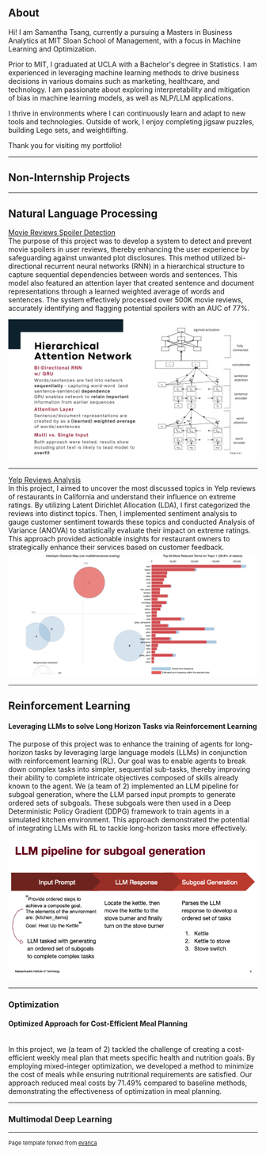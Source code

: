 ## About

Hi! I am Samantha Tsang, currently a pursuing a Masters in Business Analytics at MIT Sloan School of Management, with a focus in Machine Learning and Optimization. 

Prior to MIT, I graduated at UCLA with a Bachelor's degree in Statistics. I am experienced in leveraging machine learning methods to drive business decisions in various domains such as marketing, healthcare, and technology. I am passionate about exploring interpretability and mitigation of bias in machine learning models, as well as NLP/LLM applications.
  
I thrive in environments where I can continuously learn and adapt to new tools and technologies. Outside of work, I enjoy completing jigsaw puzzles, building Lego sets, and weightlifting.

Thank you for visiting my portfolio!

---

## Non-Internship Projects

---

## Natural Language Processing

[Movie Reviews Spoiler Detection](https://github.com/samantha-tsang/Movie_Spoiler_Detection)
<br>
The purpose of this project was to develop a system to detect and prevent movie spoilers in user reviews, thereby enhancing the user experience by safeguarding against unwanted plot disclosures. This method utilized bi-directional recurrent neural networks (RNN) in a hierarchical structure to capture sequential dependencies between words and sentences. This model also featured an attention layer that created sentence and document representations through a learned weighted average of words and sentences. The system effectively processed over 500K movie reviews, accurately identifying and flagging potential spoilers with an AUC of 77%.
<br>

<img src="images/Edge Presentation.jpg?raw=true"/>

---

[Yelp Reviews Analysis](https://github.com/samantha-tsang/yelpReviewsAnalysis)
<br>
In this project, I aimed to uncover the most discussed topics in Yelp reviews of restaurants in California and understand their influence on extreme ratings. By utilizing Latent Dirichlet Allocation (LDA), I first categorized the reviews into distinct topics. Then, I implemented sentiment analysis to gauge customer sentiment towards these topics and conducted Analysis of Variance (ANOVA) to statistically evaluate their impact on extreme ratings. This approach provided actionable insights for restaurant owners to strategically enhance their services based on customer feedback.
<img src="images/yelp-lda.png?raw=true"/>

---

## Reinforcement Learning

#### Leveraging LLMs to solve Long Horizon Tasks via Reinforcement Learning
The purpose of this project was to enhance the training of agents for long-horizon tasks by leveraging large language models (LLMs) in conjunction with reinforcement learning (RL). Our goal was to enable agents to break down complex tasks into simpler, sequential sub-tasks, thereby improving their ability to complete intricate objectives composed of skills already known to the agent. We (a team of 2) implemented an LLM pipeline for subgoal generation, where the LLM parsed input prompts to generate ordered sets of subgoals. These subgoals were then used in a Deep Deterministic Policy Gradient (DDPG) framework to train agents in a simulated kitchen environment. This approach demonstrated the potential of integrating LLMs with RL to tackle long-horizon tasks more effectively.

<img src="images/6.8200 Project.png?raw=true"/>

---

### Optimization

#### Optimized Approach for Cost-Efficient Meal Planning
<br>
In this project, we (a team of 2) tackled the challenge of creating a cost-efficient weekly meal plan that meets specific health and nutrition goals. By employing mixed-integer optimization, we developed a method to minimize the cost of meals while ensuring nutritional requirements are satisfied. Our approach reduced meal costs by 71.49% compared to baseline methods, demonstrating the effectiveness of optimization in meal planning.


---

### Multimodal Deep Learning





---
<p style="font-size:11px">Page template forked from <a href="https://github.com/evanca/quick-portfolio">evanca</a></p>
<!-- Remove above link if you don't want to attibute -->
